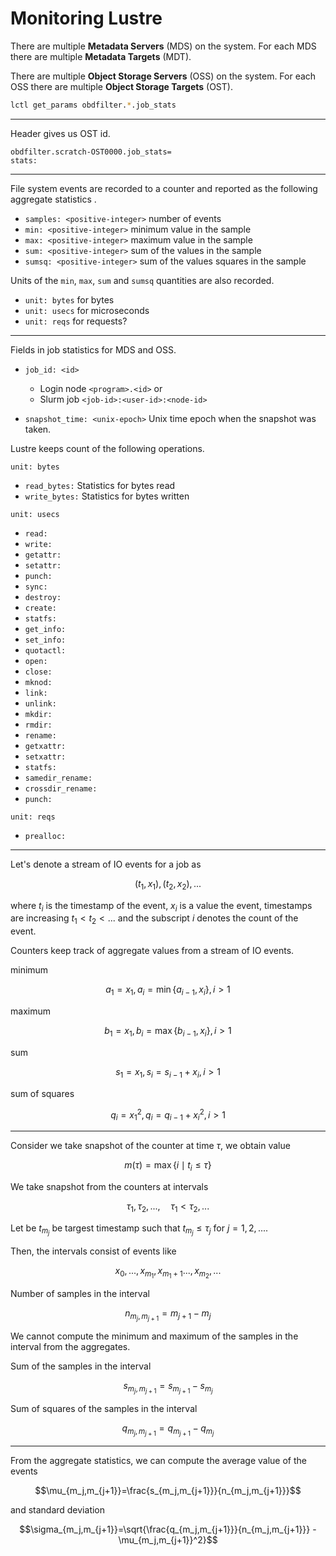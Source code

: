# Monitoring Lustre
There are multiple **Metadata Servers** (MDS) on the system. For each MDS there are multiple **Metadata Targets** (MDT).

There are multiple **Object Storage Servers** (OSS) on the system. For each OSS there are multiple **Object Storage Targets** (OST).

```sh
lctl get_params obdfilter.*.job_stats
```

---

Header gives us OST id.

```
obdfilter.scratch-OST0000.job_stats=
stats:
```

---

File system events are recorded to a counter and reported as the following aggregate statistics .

- `samples: <positive-integer>` number of events
- `min: <positive-integer>` minimum value in the sample
- `max: <positive-integer>` maximum value in the sample
- `sum: <positive-integer>` sum of the values in the sample
- `sumsq: <positive-integer>` sum of the values squares in the sample

Units of the `min`, `max`, `sum` and `sumsq` quantities are also recorded.

- `unit: bytes` for bytes
- `unit: usecs` for microseconds
- `unit: reqs` for requests?

---

Fields in job statistics for MDS and OSS.

- `job_id: <id>`
    - Login node `<program>.<id>` or 
    - Slurm job `<job-id>:<user-id>:<node-id>`

- `snapshot_time: <unix-epoch>` Unix time epoch when the snapshot was taken.

Lustre keeps count of the following operations.

`unit: bytes`

- `read_bytes:` Statistics for bytes read
- `write_bytes:` Statistics for bytes written

`unit: usecs`

- `read:`
- `write:`
- `getattr:`
- `setattr:`
- `punch:`
- `sync:`
- `destroy:`
- `create:`
- `statfs:`
- `get_info:`
- `set_info:`
- `quotactl:`
- `open:`
- `close:`
- `mknod:`
- `link:`
- `unlink:`
- `mkdir:`
- `rmdir:`
- `rename:`
- `getxattr:`
- `setxattr:`
- `statfs:`
- `samedir_rename:`
- `crossdir_rename:`
- `punch:`

`unit: reqs`

- `prealloc:`

---

Let's denote a stream of IO events for a job as

$$(t_1,x_1),(t_2,x_2),...$$

where $t_i$ is the timestamp of the event, $x_i$ is a value the event, timestamps are increasing $t_1< t_2< ...$ and the subscript $i$ denotes the count of the event.

Counters keep track of aggregate values from a stream of IO events.

minimum

$$a_1=x_1, a_i=\min\{a_{i-1},x_{i}\}, i>1$$

maximum

$$b_1=x_1, b_i=\max\{b_{i-1},x_{i}\}, i>1$$

sum

$$s_1=x_1, s_i=s_{i-1}+x_i, i>1$$

sum of squares

$$q_i=x_1^2, q_i=q_{i-1}+x_i^2, i>1$$

---

Consider we take snapshot of the counter at time $\tau,$ we obtain value

$$m(\tau)=\max\{i\mid t_i\le\tau\}$$

We take snapshot from the counters at intervals

$$\tau_1, \tau_2, ...,\quad \tau_1< \tau_2, ...$$

Let be $t_{m_j}$ be targest timestamp such that $t_{m_j}\le\tau_j$ for $j=1,2,...$.

Then, the intervals consist of events like

$$x_0,...,x_{m_1},x_{m_1+1}...,x_{m_2},...$$

Number of samples in the interval 

$$n_{m_j,m_{j+1}}=m_{j+1}-m_{j}$$

We cannot compute the minimum and maximum of the samples in the interval from the aggregates.

Sum of the samples in the interval

$$s_{m_j,m_{j+1}}=s_{m_{j+1}}-s_{m_{j}}$$

Sum of squares of the samples in the interval

$$q_{m_{j},m_{j+1}}=q_{m_{j+1}}-q_{m_{j}}$$

---

From the aggregate statistics, we can compute the average value of the events

$$\mu_{m_j,m_{j+1}}=\frac{s_{m_j,m_{j+1}}}{n_{m_j,m_{j+1}}}$$

and standard deviation

$$\sigma_{m_j,m_{j+1}}=\sqrt{\frac{q_{m_j,m_{j+1}}}{n_{m_j,m_{j+1}}} - \mu_{m_j,m_{j+1}}^2}$$

